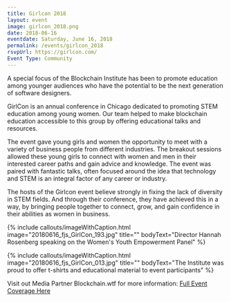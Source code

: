 ```yaml
---
title: Girlcon 2018
layout: event
image: girlcon_2018.png
date: 2018-06-16
eventdate: Saturday, June 16, 2018
permalink: /events/girlcon_2018
rsvpUrl: https://girlcon.com/
Event Type: Community
---
```

A special focus of the Blockchain Institute has been to promote education among younger audiences who have the potential to be the next generation of software designers.

GirlCon is an annual conference in Chicago dedicated to promoting STEM education among young women. Our team helped to make blockchain education accessible to this group by offering educational talks and resources.

The event gave young girls and women the opportunity to meet with a variety of business people from different industries. The breakout sessions allowed these young girls to connect with women and men in their interested career paths and gain advice and knowledge. The event was paired with fantastic talks, often focused around the idea that technology and STEM is an integral factor of any career or industry.

The hosts of the Girlcon event believe strongly in fixing the lack of diversity in STEM fields. And through their conference, they have achieved this in a way, by bringing people together to connect, grow, and gain confidence in their abilities as women in business.

{% include callouts/imageWithCaption.html
	image="20180616_fjs_GirlCon_193.jpg"
	title=""
	bodyText="Director Hannah Rosenberg speaking on the Women's Youth Empowerment Panel"
%}

{% include callouts/imageWithCaption.html
	image="20180616_fjs_GirlCon_013.jpg"
	title=""
	bodyText="The Institute was proud to offer t-shirts and educational material to event participants"
%}

Visit out Media Partner Blockchain.wtf for more information: <a href="https://blockchain.wtf/2018/06/blog/introducing-blockchain-institute-chicago-girlcon/" target="_blank">Full Event Coverage Here</a>
